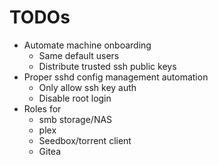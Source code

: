 # TODOs
- Automate machine onboarding
  - Same default users
  - Distribute trusted ssh public keys
- Proper sshd config management automation
  - Only allow ssh key auth
  - Disable root login
- Roles for
  - smb storage/NAS
  - plex
  - Seedbox/torrent client
  - Gitea
